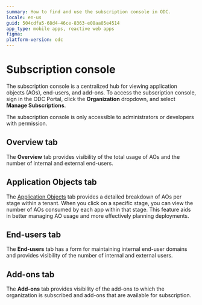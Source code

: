 ```yaml
---
summary: How to find and use the subscription console in ODC.
locale: en-us
guid: 504cdfa5-68d4-46ce-8363-e08aa05e4514
app_type: mobile apps, reactive web apps
figma: 
platform-version: odc
---
```


# Subscription console

The subscription console is a centralized hub for viewing application objects (AOs), end-users, and add-ons. To access the subscription console, sign in the ODC Portal, click the **Organization** dropdown, and select **Manage Subscriptions**.

<div class="info" markdown="1">

The subscription console is only accessible to administrators or developers with permission.

</div>

## Overview tab

The **Overview** tab provides visibility of the total usage of AOs and the number of internal and external end-users. 

## Application Objects tab

The [Application Objects](https://success.outsystems.com/support/licensing/application_objects/) tab provides a detailed breakdown of AOs per stage within a tenant. When you click on a specific stage, you can view the number of AOs consumed by each app within that stage. This feature aids in better managing AO usage and more effectively planning deployments.

## End-users tab

The **End-users** tab has a form for maintaining internal end-user domains and provides visibility of the number of internal and external users. 

## Add-ons tab

The **Add-ons** tab provides visibility of the add-ons to which the organization is subscribed and add-ons that are available for subscription.
